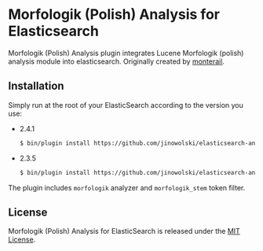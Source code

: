 # Morfologik (Polish) Analysis for Elasticsearch

Morfologik (Polish) Analysis plugin integrates Lucene Morfologik (polish) analysis module into elasticsearch.
Originally created by [monterail](https://github.com/monterail/elasticsearch-analysis-morfologik).

## Installation

Simply run at the root of your ElasticSearch according to the version you use:

- 2.4.1 

  ```bash
  $ bin/plugin install https://github.com/jinowolski/elasticsearch-analysis-morfologik/releases/download/2.4.1/elasticsearch-analysis-morfologik-2.4.1.zip
  ```
- 2.3.5 

  ```bash
  $ bin/plugin install https://github.com/jinowolski/elasticsearch-analysis-morfologik/releases/download/2.3.5/elasticsearch-analysis-morfologik-2.3.5.zip
  ```

The plugin includes `morfologik` analyzer and `morfologik_stem` token filter.

## License

Morfologik (Polish) Analysis for ElasticSearch is released under the [MIT License](LICENSE).
